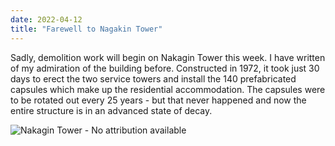 ```yaml
---
date: 2022-04-12
title: "Farewell to Nagakin Tower"
---
```

Sadly, demolition work will begin on Nakagin Tower this week. I have written of my admiration of the building before. Constructed in 1972, it took just 30 days to erect the two service towers and install the 140 prefabricated capsules which make up the residential accommodation. The capsules were to be rotated out every 25 years - but that never happened and now the entire structure is in an advanced state of decay.

![Nakagin Tower - No attribution available](/images/nakagin.webp)
